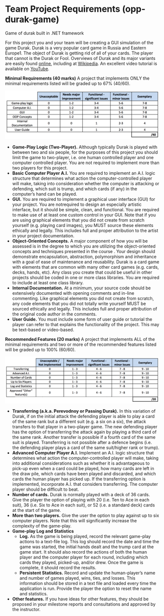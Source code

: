 # Team Project Requirements (opp-durak-game)
Game of durak built in .NET framework

For this project you and your team will be creating a GUI simulation of the game Durak. Durak is a very popular card game in Russia and Eastern Europe1. The object of Durak is getting rid of all of your cards. The player that cannot is the Durak or Fool. Overviews of Durak and its major variants are easily found [online](https://www.google.ca/search?q=Durak%20card%20game), including at [Wikipedia](https://en.wikipedia.org/wiki/Durak). An excellent video tutorial is available on [YouTube](https://www.youtube.com/watch?v=hQHW_CuGG2A).
 
**Minimal Requirements (40 marks)**
A project that implements ONLY the minimal requirements listed will be graded up to 67% (40/60).

![40 marks](/img/1.png?raw=true "40 Marks")

 - **Game-Play Logic (Two-Player).** Although typically Durak is played with between two and six people, for the purposes of this project you should limit the game to two-player, i.e. one human controlled player and one computer controlled player. You are not required to implement more than two players for this
project. 
 - **Basic Computer Player A.I.** You are required to implement an A.I. logic structure that determines what action the computer-controlled player will make, taking into consideration whether the computer is attacking or defending, which suit is trump, and which cards (if any) in the computer’s hand can be played. 
 - **GUI.** You are required to implement a graphical user interface (GUI) for your project. You are notrequired to design an especially artistic interface, but it should be simple, clean, and functional. You are required to make use of at least one custom control in your GUI. Note that if you are using graphical elements that you did not create from scratch yourself (e.g. playing card images), you MUST source these elements ethically and legally. This includes full and proper attribution to the artist in your project documentation. 
 - **Object-Oriented Concepts.** A major component of how you will be assessed is in the degree to which you are utilizing the object-oriented concepts and techniques presented in the course
. Your design should demonstrate encapsulation, abstraction, polymorphism and inheritance with a goal of ease of maintenance and reusability. Durak is a card game with elements that are common with many other card games (e.g. cards, decks, hands, etc). Any class you create that could be useful in other projects should be coded in one or more class libraries. You are required to include at least one class library.
 - **Internal Documentation.** At a minimum, your source code should be extensively documented with opening comments and in-line commenting. Like graphical elements you did not create from scratch, any code elements that you did not totally write yourself MUST be sourced ethically and legally. This includes full and proper attribution of the original code author in the comments.
 - **User Guide.** You must include some form of user guide or tutorial the player can refer to that explains the functionality of the project. This may be text-based or video-based.

**Recommended Features (20 marks)**
A project that implements ALL of the minimal requirements and two or more of the recommended features listed will be graded up to 100% (60/60).

![20 marks](/img/2.png?raw=true "20 Marks")

 - **Transferring (a.k.a. Perevodnoy or Passing Durak).** In this variation of Durak, if on the initial attack the defending player is able to play a card of the same rank but a different suit (e.g. a six on a six), the attack transfers to that player in a two-player game. The new defending player has the option of transferring the attack again by playing a third card of the same rank. Another transfer is possible if a fourth card of the same suit is played. Transferring is not possible after a defence begins (i.e. the defending player plays a card of the same suit/higher rank or trump).
 - **Advanced Computer Player A.I.** Implement an A.I. logic structure that determines what action the computer-controlled player will make, taking into additional considerations such as whether it is advantageous to pick-up even when a card could be played, how many cards are left in the draw pile, which cards have been played and discarded, and which cards the human player has picked up. If the transferring option is implemented, incorporate A.I. that considers transferring. The computer player should be difficult to beat.
 - **Number of cards.** Durak is normally played with a deck of 36 cards. Give the player the option of playing with 20 (i.e. Ten to Ace in each suit), 36 (i.e. Six to Ace in each suit), or 52 (i.e. a standard deck) cards at the start of the game. 
 - **More than two players.** Give the user the option to play against up to six computer players. Note that this will significantly increase the complexity of the game-play. 
 - **Game-play Log and Statistics**
	 - **Log.** As the game is being played, record the relevant game-play actions to a text-file log. This log should record the date and time the game was started, the initial hands dealt and the trump card at the game start. It should also record the actions of both the human player and the computer player for each round, including which cards they played, picked-up, and/or drew. Once the game is complete, it should record the results.
	 - **Persistent Statistics.** Record and update the human-player’s name and number of games played, wins, ties, and losses. This information should be stored in a text file and loaded every time the application is run. Provide the player the option to reset the name and statistics.
 - **Other features.** If you have ideas for other features, they should be proposed in your milestone reports and consultations and approved by the instructor.
